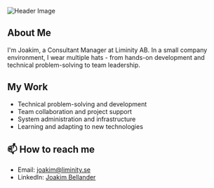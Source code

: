 ![Header Image](video.gif)


## About Me
I'm Joakim, a Consultant Manager at Liminity AB. In a small company environment, I wear multiple hats - from hands-on development and technical problem-solving to team leadership.

## My Work
* Technical problem-solving and development
* Team collaboration and project support
* System administration and infrastructure
* Learning and adapting to new technologies


## 📫 How to reach me
- Email: joakim@liminity.se
- LinkedIn: [Joakim Bellander](linkedin.com/in/joakim-bellander-aa0128179)
